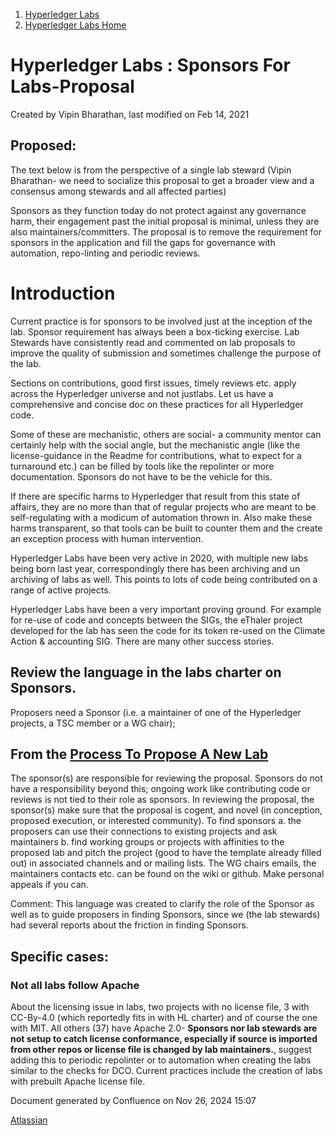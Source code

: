 1. [Hyperledger Labs](index.html)
2. [Hyperledger Labs Home](Hyperledger-Labs-Home_20283400.html)

# Hyperledger Labs : Sponsors For Labs-Proposal

Created by Vipin Bharathan, last modified on Feb 14, 2021

## Proposed:

The text below is from the perspective of a single lab steward (Vipin Bharathan- we need to socialize this proposal to get a broader view and a consensus among stewards and all affected parties)

Sponsors as they function today do not protect against any governance harm, their engagement past the initial proposal is minimal, unless they are also maintainers/committers. The proposal is to remove the requirement for sponsors in the application and fill the gaps for governance with automation, repo-linting and periodic reviews. 

# Introduction

Current practice is for sponsors to be involved just at the inception of the lab. Sponsor requirement has always been a box-ticking exercise. Lab Stewards have consistently read and commented on lab proposals to improve the quality of submission and sometimes challenge the purpose of the lab.

Sections on contributions, good first issues, timely reviews etc. apply across the Hyperledger universe and not justlabs. Let us have a comprehensive and concise doc on these practices for all Hyperledger code. 

Some of these are mechanistic, others are social- a community mentor can certainly help with the social angle, but the mechanistic angle (like the license-guidance in the Readme for contributions, what to expect for a turnaround etc.) can be filled by tools like the repolinter or more documentation. Sponsors do not have to be the vehicle for this.

If there are specific harms to Hyperledger that result from this state of affairs, they are no more than that of regular projects who are meant to be self-regulating with a modicum of automation thrown in. Also make these harms transparent, so that tools can be built to counter them and the create an exception process with human intervention.

Hyperledger Labs have been very active in 2020, with multiple new labs being born last year, correspondingly there has been archiving and un archiving of labs as well. This points to lots of code being contributed on a range of active projects. 

Hyperledger Labs have been a very important proving ground. For example for re-use of code and concepts between the SIGs, the eThaler project developed for the lab has seen the code for its token re-used on the Climate Action &amp; accounting SIG. There are many other success stories.

## Review the language in the labs charter on Sponsors.

Proposers need a Sponsor (i.e. a maintainer of one of the Hyperledger projects, a TSC member or a WG chair);

## From the [Process To Propose A New Lab](https://www.hyperledger.org/participate/labs)

The sponsor(s) are responsible for reviewing the proposal. Sponsors do not have a responsibility beyond this; ongoing work like contributing code or reviews is not tied to their role as sponsors. In reviewing the proposal, the sponsor(s) make sure that the proposal is cogent, and novel (in conception, proposed execution, or interested community). To find sponsors a. the proposers can use their connections to existing projects and ask maintainers b. find working groups or projects with affinities to the proposed lab and pitch the project (good to have the template already filled out) in associated channels and or mailing lists. The WG chairs emails, the maintainers contacts etc. can be found on the wiki or github. Make personal appeals if you can.

Comment: This language was created to clarify the role of the Sponsor as well as to guide proposers in finding Sponsors, since we (the lab stewards) had several reports about the friction in finding Sponsors. 

## **Specific cases:**

### **Not all labs follow Apache**

About the licensing issue in labs, two projects with no license file, 3 with CC-By-4.0 (which reportedly fits in with HL charter) and of course the one with MIT. All others (37) have Apache 2.0- **Sponsors nor lab stewards are not setup to catch license conformance, especially if source is imported from other repos or license file is changed by lab maintainers.**, suggest adding this to periodic repolinter or to automation when creating the labs similar to the checks for DCO. Current practices include the creation of labs with prebuilt Apache license file.

Document generated by Confluence on Nov 26, 2024 15:07

[Atlassian](http://www.atlassian.com/)
